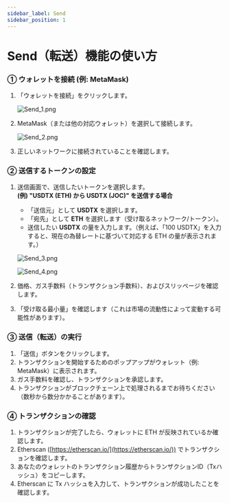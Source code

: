 ```yaml
---
sidebar_label: Send
sidebar_position: 1
---
```


# Send（転送）機能の使い方

### **① ウォレットを接続 (例: MetaMask)**

1. 「ウォレットを接続」をクリックします。
    
    ![Send_1.png](/img/docs/Send_1.png)
    
2. MetaMask（または他の対応ウォレット）を選択して接続します。
    
    ![Send_2.png](/img/docs/Send_2.png)
    
3. 正しいネットワークに接続されていることを確認します。

### **② 送信するトークンの設定**

1. 送信画面で、送信したいトークンを選択します。  
   **(例) "USDTX (ETH) から USDTX (JOC)" を送信する場合**  
   - 「送信元」として **USDTX** を選択します。  
   - 「宛先」として **ETH** を選択します（受け取るネットワーク/トークン）。  
   - 送信したい **USDTX** の量を入力します。（例えば、「100 USDTX」を入力すると、現在の為替レートに基づいて対応する ETH の量が表示されます。）
    
    ![Send_3.png](/img/docs/Send_3.png)

    ![Send_4.png](/img/docs/Send_4.png)
        
2. 価格、ガス手数料（トランザクション手数料）、およびスリッページを確認します。  
3. 「受け取る最小量」を確認します（これは市場の流動性によって変動する可能性があります）。

### **③ 送信（転送）の実行**

1. 「送信」ボタンをクリックします。  
2. トランザクションを開始するためのポップアップがウォレット（例: MetaMask）に表示されます。  
3. ガス手数料を確認し、トランザクションを承認します。  
4. トランザクションがブロックチェーン上で処理されるまでお待ちください（数秒から数分かかることがあります）。

### **④ トランザクションの確認**

1. トランザクションが完了したら、ウォレットに ETH が反映されているか確認します。  
2. Etherscan ([https://etherscan.io/](https://etherscan.io/)) でトランザクションを確認します。  
3. あなたのウォレットのトランザクション履歴からトランザクションID（Txハッシュ）をコピーします。  
4. Etherscan に Tx ハッシュを入力して、トランザクションが成功したことを確認します。